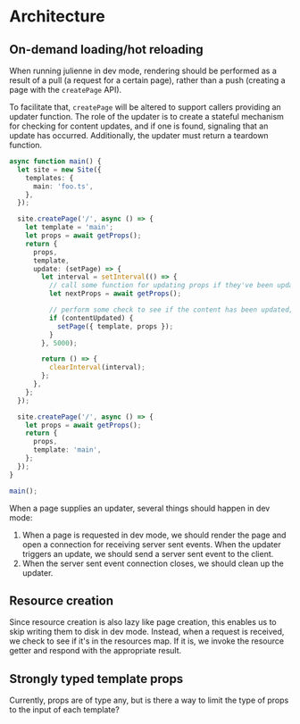 # Architecture

## On-demand loading/hot reloading

When running julienne in dev mode, rendering should be performed as a result of
a pull (a request for a certain page), rather than a push (creating a page with
the `createPage` API).

To facilitate that, `createPage` will be altered to support callers providing an
updater function. The role of the updater is to create a stateful mechanism for
checking for content updates, and if one is found, signaling that an update has
occurred. Additionally, the updater must return a teardown function.

```typescript
async function main() {
  let site = new Site({
    templates: {
      main: 'foo.ts',
    },
  });

  site.createPage('/', async () => {
    let template = 'main';
    let props = await getProps();
    return {
      props,
      template,
      update: (setPage) => {
        let interval = setInterval(() => {
          // call some function for updating props if they've been updated.
          let nextProps = await getProps();

          // perform some check to see if the content has been updated;
          if (contentUpdated) {
            setPage({ template, props });
          }
        }, 5000);

        return () => {
          clearInterval(interval);
        };
      },
    };
  });

  site.createPage('/', async () => {
    let props = await getProps();
    return {
      props,
      template: 'main',
    };
  });
}

main();
```

When a page supplies an updater, several things should happen in dev mode:

1. When a page is requested in dev mode, we should render the page and open a
   connection for receiving server sent events. When the updater triggers an
   update, we should send a server sent event to the client.
2. When the server sent event connection closes, we should clean up the updater.

## Resource creation

Since resource creation is also lazy like page creation, this enables us to skip
writing them to disk in dev mode. Instead, when a request is received, we check
to see if it's in the resources map. If it is, we invoke the resource getter and
respond with the appropriate result.

## Strongly typed template props

Currently, props are of type any, but is there a way to limit the type of props
to the input of each template?
